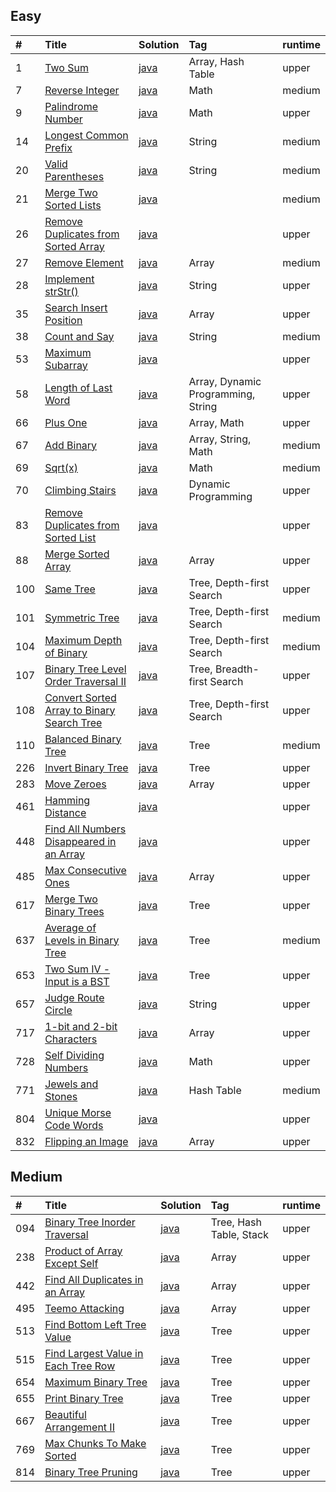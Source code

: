 ## Easy

| #    | Title                                    | Solution             | Tag              | runtime |
| :--- | :--------------------------------------- | :------------------- | :--------------- | :------ |
| 1    | [Two Sum][001]                           | [java][solution-001] | Array, Hash Table | upper  |
| 7    | [Reverse Integer][007]                   | [java][solution-007] | Math             | medium |
| 9    | [Palindrome Number][009]                 | [java][solution-009] | Math             | upper  |
| 14   | [Longest Common Prefix][014]             | [java][solution-014] | String           | medium |
| 20   | [Valid Parentheses][020]                 | [java][solution-020] | String           | medium |
| 21   | [Merge Two Sorted Lists][021]            | [java][solution-021] |                  | medium |
| 26   | [Remove Duplicates from Sorted Array][026] | [java][solution-026] |                | upper  |
| 27   | [Remove Element][027]                    | [java][solution-027] | Array            | medium |
| 28   | [Implement strStr()][028]                | [java][solution-028] | String           | upper  |
| 35   | [Search Insert Position][035]            | [java][solution-035] | Array            | upper  |
| 38   | [Count and Say][038]                     | [java][solution-038] | String           | medium |
| 53   | [Maximum Subarray][053]                  | [java][solution-053] |                  | upper  |
| 58   | [Length of Last Word][058]               | [java][solution-058] | Array, Dynamic Programming, String | upper  |
| 66   | [Plus One][066]                          | [java][solution-066] | Array, Math      | upper  |
| 67   | [Add Binary][067]                        | [java][solution-067] | Array, String, Math | medium |
| 69   | [Sqrt(x)][069]                           | [java][solution-069] | Math             | medium |
| 70   | [Climbing Stairs][070]                   | [java][solution-070] | Dynamic Programming | upper  |
| 83   | [Remove Duplicates from Sorted List][083] | [java][solution-083] |                 | upper  |
| 88   | [Merge Sorted Array][088]                | [java][solution-088] | Array            | upper  |
| 100  | [Same Tree][100]                         | [java][solution-100] | Tree, Depth-first Search | upper  |
| 101  | [Symmetric Tree][101]                    | [java][solution-101] | Tree, Depth-first Search | medium |
| 104  | [Maximum Depth of Binary][104]           | [java][solution-104] | Tree, Depth-first Search | medium |
| 107  | [Binary Tree Level Order Traversal II][107] | [java][solution-107] | Tree, Breadth-first Search | upper  |
| 108  | [Convert Sorted Array to Binary Search Tree][108] | [java][solution-108] | Tree, Depth-first Search  | upper  |
| 110  | [Balanced Binary Tree][110]              | [java][solution-110] | Tree             | medium |
| 226  | [Invert Binary Tree][226]                | [java][solution-226] | Tree             | upper  |
| 283  | [Move Zeroes][283]                       | [java][solution-283] | Array            | upper  |
| 461  | [Hamming Distance][461]                  | [java][solution-461] |                  | upper  |
| 448  | [Find All Numbers Disappeared in an Array][283] | [java][solution-448] |           | upper  |
| 485  | [Max Consecutive Ones][485]              | [java][solution-485] | Array            | upper  |
| 617  | [Merge Two Binary Trees][617]            | [java][solution-617] | Tree             | upper  |
| 637  | [Average of Levels in Binary Tree][637]  | [java][solution-637] | Tree             | medium |
| 653  | [Two Sum IV - Input is a BST][653]       | [java][solution-653] | Tree             | upper  |
| 657  | [Judge Route Circle][657]                | [java][solution-657] | String           | upper  |
| 717  | [1-bit and 2-bit Characters][717]        | [java][solution-717] | Array            | upper  |
| 728  | [Self Dividing Numbers][728]             | [java][solution-728] | Math             | upper  |
| 771  | [Jewels and Stones][771]                 | [java][solution-771] | Hash Table       | medium |
| 804  | [Unique Morse Code Words][804]           | [java][solution-804] |                  | upper  |
| 832  | [Flipping an Image][832]                 | [java][solution-832] | Array            | upper  |

[001]: https://leetcode.com/problems/two-sum
[007]: https://leetcode.com/problems/reverse-integer
[009]: https://leetcode.com/problems/palindrome-number
[014]: https://leetcode.com/problems/longest-common-prefix
[020]: https://leetcode.com/problems/valid-parentheses
[021]: https://leetcode.com/problems/merge-two-sorted-lists
[026]: https://leetcode.com/problems/remove-duplicates-from-sorted-array
[027]: https://leetcode.com/problems/remove-element
[028]: https://leetcode.com/problems/implement-strstr
[035]: https://leetcode.com/problems/search-insert-position
[038]: https://leetcode.com/problems/count-and-say
[053]: https://leetcode.com/problems/maximum-subarray
[058]: https://leetcode.com/problems/length-of-last-word
[066]: https://leetcode.com/problems/plus-one
[067]: https://leetcode.com/problems/add-binary
[069]: https://leetcode.com/problems/sqrtx
[070]: https://leetcode.com/problems/climbing-stairs
[083]: https://leetcode.com/problems/remove-duplicates-from-sorted-list
[088]: https://leetcode.com/problems/merge-sorted-array
[100]: https://leetcode.com/problems/same-    
[101]: https://leetcode.com/problems/symmetric-tree    
[104]: https://leetcode.com/problems/maximum-depth-of-binary-tree  
[107]: https://leetcode.com/problems/binary-tree-level-order-traversal-ii 
[108]: https://leetcode.com/problems/convert-sorted-array-to-binary-search-tree   
[110]: https://leetcode.com/problems/balanced-binary-tree  
[226]: https://leetcode.com/problems/invert-binary-tree
[283]: https://leetcode.com/problems/move-zeroes
[461]: https://leetcode.com/problems/hamming-distance
[448]: https://leetcode.com/problems/find-all-numbers-disappeared-in-an-array
[485]: https://leetcode.com/problems/max-consecutive-ones
[617]: https://leetcode.com/problems/judge-route-circle
[637]: https://leetcode.com/problems/average-of-levels-in-binary-tree
[653]: https://leetcode.com/problems/two-sum-iv-input-is-a-bst
[657]: https://leetcode.com/problems/judge-route-circle
[717]: https://leetcode.com/problems/1-bit-and-2-bit-characters
[728]: https://leetcode.com/problems/self-dividing-numbers
[771]: https://leetcode.com/problems/jewels-and-stones
[804]: https://leetcode.com/problems/unique-morse-code-words
[832]: https://leetcode.com/problems/flipping-an-image

[solution-001]: https://github.com/gcyml/leetcode-record-java/blob/master/solution/easy/001/solution.java
[solution-007]: https://github.com/gcyml/leetcode-record-java/blob/master/solution/easy/007/solution.java
[solution-009]: https://github.com/gcyml/leetcode-record-java/blob/master/solution/easy/009/solution.java
[solution-014]: https://github.com/gcyml/leetcode-record-java/blob/master/solution/easy/014/solution.java
[solution-020]: https://github.com/gcyml/leetcode-record-java/blob/master/solution/easy/020/solution.java
[solution-021]: https://github.com/gcyml/leetcode-record-java/blob/master/solution/easy/021/solution.java
[solution-026]: https://github.com/gcyml/leetcode-record-java/blob/master/solution/easy/026/solution.java
[solution-027]: https://github.com/gcyml/leetcode-record-java/blob/master/solution/easy/027/solution.java
[solution-028]: https://github.com/gcyml/leetcode-record-java/blob/master/solution/easy/028/solution.java
[solution-035]: https://github.com/gcyml/leetcode-record-java/blob/master/solution/easy/035/solution.java
[solution-038]: https://github.com/gcyml/leetcode-record-java/blob/master/solution/easy/038/solution.java
[solution-053]: https://github.com/gcyml/leetcode-record-java/blob/master/solution/easy/053/solution.java
[solution-058]: https://github.com/gcyml/leetcode-record-java/blob/master/solution/easy/058/solution.java
[solution-066]: https://github.com/gcyml/leetcode-record-java/blob/master/solution/easy/066/solution.java
[solution-067]: https://github.com/gcyml/leetcode-record-java/blob/master/solution/easy/067/solution.java
[solution-069]: https://github.com/gcyml/leetcode-record-java/blob/master/solution/easy/069/solution.java
[solution-070]: https://github.com/gcyml/leetcode-record-java/blob/master/solution/easy/070/solution.java
[solution-083]: https://github.com/gcyml/leetcode-record-java/blob/master/solution/easy/083/solution.java
[solution-088]: https://github.com/gcyml/leetcode-record-java/blob/master/solution/easy/088/solution.java
[solution-100]: https://github.com/gcyml/leetcode-record-java/blob/master/solution/easy/100/solution.java
[solution-101]: https://github.com/gcyml/leetcode-record-java/blob/master/solution/easy/101/solution.java
[solution-104]: https://github.com/gcyml/leetcode-record-java/blob/master/solution/easy/104/solution.java
[solution-107]: https://github.com/gcyml/leetcode-record-java/blob/master/solution/easy/107/solution.java
[solution-108]: https://github.com/gcyml/leetcode-record-java/blob/master/solution/easy/108/solution.java
[solution-110]: https://github.com/gcyml/leetcode-record-java/blob/master/solution/easy/110/solution.java
[solution-226]: https://github.com/gcyml/leetcode-record-java/blob/master/solution/easy/226/solution.java
[solution-283]: https://github.com/gcyml/leetcode-record-java/blob/master/solution/easy/283/solution.java
[solution-448]: https://github.com/gcyml/leetcode-record-java/blob/master/solution/easy/448/solution.java
[solution-461]: https://github.com/gcyml/leetcode-record-java/blob/master/solution/easy/461/solution.java
[solution-485]: https://github.com/gcyml/leetcode-record-java/blob/master/solution/easy/485/solution.java
[solution-617]: https://github.com/gcyml/leetcode-record-java/blob/master/solution/easy/617/solution.java
[solution-637]: https://github.com/gcyml/leetcode-record-java/blob/master/solution/easy/637/solution.java
[solution-653]: https://github.com/gcyml/leetcode-record-java/blob/master/solution/easy/653/solution.java
[solution-657]: https://github.com/gcyml/leetcode-record-java/blob/master/solution/easy/657/solution.java
[solution-717]: https://github.com/gcyml/leetcode-record-java/blob/master/solution/easy/717/solution.java
[solution-728]: https://github.com/gcyml/leetcode-record-java/blob/master/solution/easy/728/solution.java
[solution-771]: https://github.com/gcyml/leetcode-record-java/blob/master/solution/easy/771/solution.java
[solution-804]: https://github.com/gcyml/leetcode-record-java/blob/master/solution/easy/804/solution.java
[solution-832]: https://github.com/gcyml/leetcode-record-java/blob/master/solution/easy/832/solution.java





## Medium

| #    | Title                                    | Solution             | Tag              | runtime |
| :--- | :--------------------------------------- | :------------------- | :--------------- | :------ |
| 094  | [Binary Tree Inorder Traversal][094]     | [java][solution-094] | Tree, Hash Table, Stack | upper   |
| 238  | [Product of Array Except Self][238]      | [java][solution-238] | Array            | upper   |
| 442  | [Find All Duplicates in an Array][442]   | [java][solution-442] | Array            | upper   |
| 495  | [Teemo Attacking][495]                   | [java][solution-495] | Array            | upper   |
| 513  | [Find Bottom Left Tree Value][513]       | [java][solution-513] | Tree             | upper   |
| 515  | [Find Largest Value in Each Tree Row][515] | [java][solution-515] | Tree           | upper   |
| 654  | [Maximum Binary Tree][654]               | [java][solution-654] | Tree             | upper   |
| 655  | [Print Binary Tree][655]                 | [java][solution-655] | Tree             | upper   |
| 667  | [Beautiful Arrangement II][667]          | [java][solution-667] | Tree             | upper   |
| 769  | [Max Chunks To Make Sorted][769]         | [java][solution-769] | Tree             | upper   |
| 814  | [Binary Tree Pruning][814]               | [java][solution-814] | Tree             | upper   |

[094]: https://leetcode.com/problems/binary-tree-inorder-traversal
[238]: https://leetcode.com/problems/product-of-array-except-self
[442]: https://leetcode.com/problems/find-all-duplicates-in-an-array
[495]: https://leetcode.com/problems/teemo-attacking
[513]: https://leetcode.com/problems/find-bottom-left-tree-value
[515]: https://leetcode.com/problems/find-largest-value-in-each-tree-row
[654]: https://leetcode.com/problems/maximum-binary-tree
[655]: https://leetcode.com/problems/print-binary-tree
[667]: https://leetcode.com/problems/beautiful-arrangement-ii
[769]: https://leetcode.com/problems/max-chunks-to-make-sorted
[814]: https://leetcode.com/problems/binary-tree-pruning

[solution-094]: https://github.com/gcyml/leetcode-record-java/blob/master/solution/medium/094/solution.java
[solution-238]: https://github.com/gcyml/leetcode-record-java/blob/master/solution/medium/238/solution.java
[solution-442]: https://github.com/gcyml/leetcode-record-java/blob/master/solution/medium/442/solution.java
[solution-495]: https://github.com/gcyml/leetcode-record-java/blob/master/solution/medium/495/solution.java
[solution-513]: https://github.com/gcyml/leetcode-record-java/blob/master/solution/medium/513/solution.java
[solution-515]: https://github.com/gcyml/leetcode-record-java/blob/master/solution/medium/515/solution.java
[solution-654]: https://github.com/gcyml/leetcode-record-java/blob/master/solution/medium/654/solution.java
[solution-655]: https://github.com/gcyml/leetcode-record-java/blob/master/solution/medium/655/solution.java
[solution-667]: https://github.com/gcyml/leetcode-record-java/blob/master/solution/medium/667/solution.java
[solution-769]: https://github.com/gcyml/leetcode-record-java/blob/master/solution/medium/769/solution.java
[solution-814]: https://github.com/gcyml/leetcode-record-java/blob/master/solution/medium/818/solution.java
